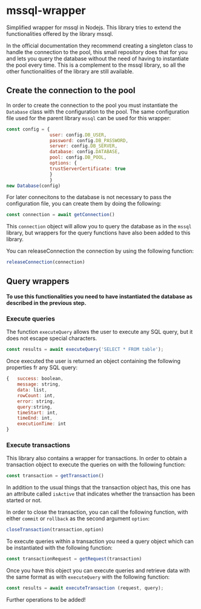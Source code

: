 # mssql-wrapper

Simplified wrapper for mssql in Nodejs. This library tries to extend the functionalities offered by the library mssql.

In the official documentation they recommend creating a singleton class to handle the connection to the pool, this small repository does that for you and lets you query the database without the need of having to instantiate the pool every time. This is a complement to the mssql library, so all the other functionalities of the library are still available.

## Create the connection to the pool

In order to create the connection to the pool you must instantiate the `Database` class with the configuration to the pool. The same configuration file used for the parent library `mssql` can be used for this wrapper:

```javascript
const config = {
                user: config.DB_USER,
                password: config.DB_PASSWORD,
                server: config.DB_SERVER,
                database: config.DATABASE,
                pool: config.DB_POOL,
                options: {
                trustServerCertificate: true
                }
                }
new Database(config)
```

For later connecitons to the database is not necessary to pass the configuration file, you can create them by doing the following:

```javascript
const connection = await getConnection()
```

This `connection` object will allow you to query the database as in the `mssql` library, but wrappers for the query functions have also been added to this library.

You can releaseConnection the connection by using the following function:

```javascript
releaseConnection(connection) 
```

## Query wrappers

#### **To use this functionalities you need to have instantiated the database as described in the previous step.**

### Execute queries

The function `executeQuery` allows the user to execute any SQL query, but it does not escape special characters. 

```javascript
const results = await executeQuery('SELECT * FROM table');
```


Once executed the user is returned an object containing the following properties fr any SQL query:

```javascript
{   success: boolean, 
    message: string, 
    data: list, 
    rowCount: int, 
    error: string, 
    query:string, 
    timeStart: int,
    timeEnd: int,
    executionTime: int
}
```
### Execute transactions

This library also contains a wrapper for transactions. In order to obtain a transaction object to execute the queries on with the following function:

```javascript
const transaction = getTransaction()
```

In addition to the usual things that the transaction object has, this one has an attribute called `isActive` that indicates whether the transaction has been started or not.

In order to close the transaction, you can call the following function, with either `commit` or `rollback` as the second argument `option`:

```javascript
closeTransaction(transaction,option)
```

To execute queries within a transaction you need a query object which can be instantiated with the following function:

```javascript
const transactionRequest = getRequest(transaction) 
```

Once you have this object you can execute queries and retrieve data with the same format as with `executeQuery` with the following function:

```javascript
const results = await executeTransaction (request, query);
```

Further operations to be added!